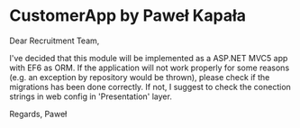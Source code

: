 # CustomerApp by Paweł Kapała

Dear Recruitment Team,

I've decided that this module will be implemented as a ASP.NET MVC5 app with EF6 as ORM.
If the application will not work properly for some reasons (e.g. an exception by repository would be thrown),
please check if the migrations has been done correctly. If not, I suggest to check the conection strings 
in web config in 'Presentation' layer.

Regards,
Paweł
